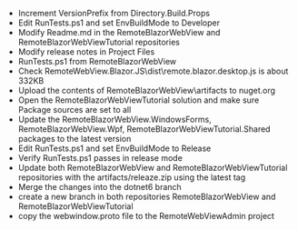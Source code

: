 - Increment VersionPrefix from Directory.Build.Props
- Edit RunTests.ps1 and set EnvBuildMode to Developer
- Modify Readme.md in the RemoteBlazorWebView and RemoteBlazorWebViewTutorial repositories
- Modify release notes in Project Files
- RunTests.ps1 from RemoteBlazorWebView
-	Check RemoteWebView.Blazor.JS\dist\remote.blazor.desktop.js is about 332KB
- Upload the contents of RemoteBlazorWebView\artifacts to nuget.org
- Open the RemoteBlazorWebViewTutorial solution and make sure Package sources are set to all
- Update the RemoteBlazorWebView.WindowsForms, RemoteBlazorWebView.Wpf, RemoteBlazorWebViewTutorial.Shared packages to the latest version
- Edit RunTests.ps1 and set EnvBuildMode to Release
- Verify RunTests.ps1 passes in release mode
- Update both RemoteBlazorWebView and RemoteBlazorWebViewTutorial repositories with the artifacts/releaze.zip using the latest tag
- Merge the changes into the dotnet6 branch
- create a new branch in both repositories RemoteBlazorWebView and RemoteBlazorWebViewTutorial
- copy the webwindow.proto file to the RemoteWebViewAdmin project

